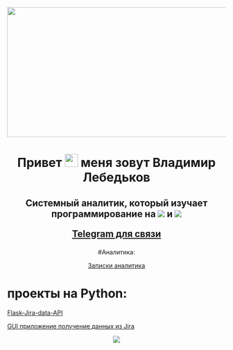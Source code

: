 <div align="center">
  <img src="https://media.giphy.com/media/dWesBcTLavkZuG35MI/giphy.gif" width="600" height="300"/>
</div>







<div align="center">
<h1>
  Привет <img src="https://media.giphy.com/media/hvRJCLFzcasrR4ia7z/giphy.gif" width="30px"/> меня зовут Владимир Лебедьков
  
</h1>
<h2>
Системный аналитик, который изучает программирование на 
    <img src="https://skillicons.dev/icons?i=rust" />
   и <img src="https://skillicons.dev/icons?i=py"

</h2>

<a href="https://t.me/Petrovich_Analyst">Telegram для связи</a>
</div>



<!-- - **Сайт визитка** <a href="lebedkov.ru">lebedkov.ru</a> -->

  <div align="center">
   #Аналитика:

  <a href="https://github.com/BorodaOmsk/Analyst-s-Notes/blob/main/README.md">Записки аналитика</a>
   </div>
  

 
# проекты на Python:

<a href="https://github.com/BorodaOmsk/Flask-Jira-data-API">Flask-Jira-data-API</a>

<a href="https://github.com/BorodaOmsk/JiraDataApi">GUI приложение получение данных из Jira</a>






<p align="center">

  <a href="https://skillicons.dev">
    <img src="https://skillicons.dev/icons?i=git,docker,rust,py,flask,postgres,rabbitmq,kafka,vscode,figma" />
  </a>
</p>


<div align="center">
<img align="center"src="https://komarev.com/ghpvc/?username=BorodaOmsk&style=flat-square&color=blue"  alt=""/ >
</div>

